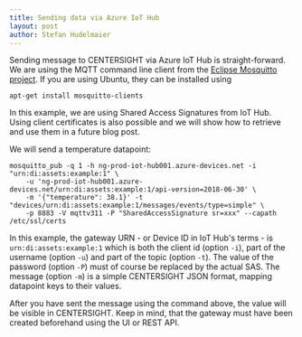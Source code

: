 ```yaml
---
title: Sending data via Azure IoT Hub
layout: post
author: Stefan Hudelmaier
---
```


Sending message to CENTERSIGHT via Azure IoT Hub is straight-forward. We are using
the MQTT command line client from the [Eclipse Mosquitto project](https://mosquitto.org/).
If you are using Ubuntu, they can be installed using

```console
apt-get install mosquitto-clients
```

In this example, we are using Shared Access Signatures from IoT Hub. Using client
certificates is also possible and we will show how to retrieve and use them in a future 
blog post. 

We will send a temperature datapoint:

```console
mosquitto_pub -q 1 -h ng-prod-iot-hub001.azure-devices.net -i "urn:di:assets:example:1" \
    -u 'ng-prod-iot-hub001.azure-devices.net/urn:di:assets:example:1/api-version=2018-06-30' \
    -m '{"temperature": 38.1}' -t "devices/urn:di:assets:example:1/messages/events/type=simple" \
    -p 8883 -V mqttv311 -P "SharedAccessSignature sr=xxx" --capath /etc/ssl/certs
```

In this example, the gateway URN - or Device ID in IoT Hub's terms - is `urn:di:assets:example:1` which
is both the client id (option `-i`), part of the username (option `-u`) and part of the topic (option `-t`).
The value of the password (option `-P`) must of course be replaced by the actual SAS. The message (option `-m`)
is a simple CENTERSIGHT JSON format, mapping datapoint keys to their values. 

After you have sent the message using the command above, the value will be visible in CENTERSIGHT. Keep
in mind, that the gateway must have been created beforehand using the UI or REST API.
